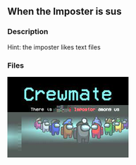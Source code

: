 ## When the Imposter is sus

### Description
Hint: the imposter likes text files

### Files

<img src="sus.jpg">
